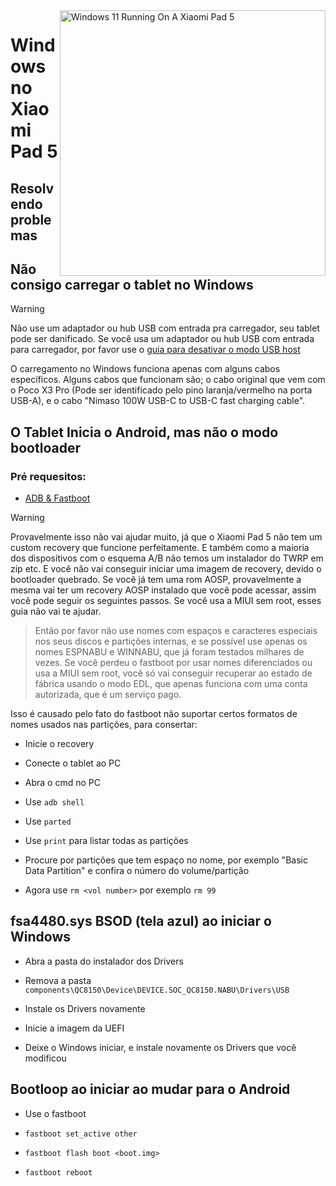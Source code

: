 <img align="right" src="https://raw.githubusercontent.com/erdilS/Port-Windows-11-Xiaomi-Pad-5/main/nabu.png" width="425" alt="Windows 11 Running On A Xiaomi Pad 5">


# Windows no Xiaomi Pad 5

## Resolvendo problemas

## Não consigo carregar o tablet no Windows
> [!WARNING]
> Não use um adaptador ou hub USB com entrada pra carregador, seu tablet pode ser danificado. Se você usa um adaptador ou hub USB com entrada para carregador, por favor use o [guia para desativar o modo USB host](/guide/Portuguese/Additional-materials-pt.md#desativando-o-modo-usb-host)

O carregamento no Windows funciona apenas com alguns cabos específicos. Alguns cabos que funcionam são; o cabo original que vem com o Poco X3 Pro (Pode ser identificado pelo pino laranja/vermelho na porta USB-A), e o cabo "Nimaso 100W USB-C to USB-C fast charging cable".


## O Tablet Inicia o Android, mas não o modo bootloader

### Pré requesitos:

- [ADB & Fastboot](https://developer.android.com/studio/releases/platform-tools)

> [!WARNING]
 Provavelmente isso não vai ajudar muito, já que o Xiaomi Pad 5 não tem um custom recovery que funcione perfeitamente. E também como a maioria dos dispositivos com o esquema A/B não temos um instalador do TWRP em zip etc. E você não vai conseguir iniciar uma imagem de recovery, devido o bootloader quebrado. Se você já tem uma rom AOSP, provavelmente a mesma vai ter um recovery AOSP instalado que você pode acessar, assim você pode seguir os seguintes passos. Se você usa a MIUI sem root, esses guia não vai te ajudar.
>
> Então por favor não use nomes com espaços e caracteres especiais nos seus discos e partições internas, e se possível use apenas os nomes ESPNABU e WINNABU, que já foram testados milhares de vezes. Se você perdeu o fastboot por usar nomes diferenciados ou usa a MIUI sem root, você só vai conseguir recuperar ao estado de fábrica usando o modo EDL, que apenas funciona com uma conta autorizada, que é um serviço pago.


Isso é causado pelo fato do fastboot não suportar certos formatos de nomes usados nas partições, para consertar:

- Inicie o recovery

- Conecte o tablet ao PC

- Abra o cmd no PC

- Use ```adb shell```

- Use ```parted```

- Use ```print``` para listar todas as partições

- Procure por partições que tem espaço no nome, por exemplo "Basic Data Partition" e confira o número do volume/partição

- Agora use ```rm <vol number>``` por exemplo ```rm 99```


## fsa4480.sys BSOD (tela azul) ao iniciar o Windows

- Abra a pasta do instalador dos Drivers

- Remova a pasta ```components\QC8150\Device\DEVICE.SOC_QC8150.NABU\Drivers\USB```

- Instale os Drivers novamente

- Inicie a imagem da UEFI

- Deixe o Windows iniciar, e instale novamente os Drivers que você modificou


## Bootloop ao iniciar ao mudar para o Android

- Use o fastboot

- ```fastboot set_active other```

- ```fastboot flash boot <boot.img>```

- ```fastboot reboot```
